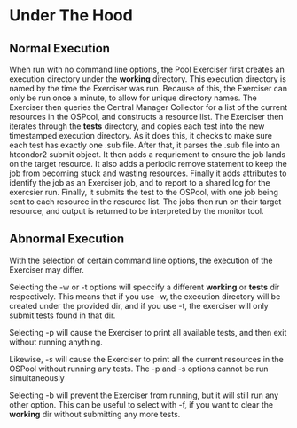 # Under The Hood

## Normal Execution

When run with no command line options, the Pool Exerciser first creates an execution directory
under the **working** directory. This execution directory is named by the time the Exerciser was
run. Because of this, the Exerciser can only be run once a minute, to allow for unique directory
names. The Exerciser then queries the Central Manager Collector for a list of the current resources
in the OSPool, and constructs a resource list. 
The Exerciser then iterates through the **tests** directory, and copies each test into the
new timestamped execution directory. As it does this, it checks to make sure each test has exactly
one .sub file. After that, it parses the .sub file into an htcondor2 submit object. It then adds a
requriement to ensure the job lands on the target resource. It also adds a periodic remove statement
to keep the job from becoming stuck and wasting resources. Finally it adds attributes to identify
the job as an Exerciser job, and to report to a shared log for the exercsier run. Finally, it
submits the test to the OSPool, with one job being sent to each resource in the resource list.
The jobs then run on their target resource, and output is returned to be interpreted by the monitor
tool.

## Abnormal Execution

With the selection of certain command line options, the execution of the Exerciser may differ. 

Selecting the -w or -t options will speccify a different **working** or **tests** dir respectively.
This means that if you use -w, the execution directory will be created under the provided dir, and
if you use -t, the exerciser will only submit tests found in that dir.

Selecting -p will cause the Exerciser to print all available tests, and then exit without running
anything.

Likewise, -s will cause the Exerciser to print all the current resources in the OSPool without
running any tests. The -p and -s options cannot be run simultaneously

Selecting -b will prevent the Exerciser from running, but it will still run any other option. This
can be useful to select with -f, if you want to clear the **working** dir without submitting any
more tests.
